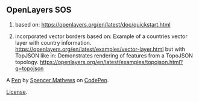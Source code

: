 OpenLayers SOS
--------------
1. based on:
https://openlayers.org/en/latest/doc/quickstart.html

2. incorporated vector borders based on:
Example of a countries vector layer with country information.
https://openlayers.org/en/latest/examples/vector-layer.html
but with TopJSON like in:
Demonstrates rendering of features from a TopoJSON topology.
https://openlayers.org/en/latest/examples/topojson.html?q=topojson


A [Pen](https://codepen.io/spencermathews/pen/LQZvqE) by [Spencer Mathews](https://codepen.io/spencermathews) on [CodePen](https://codepen.io).

[License](https://codepen.io/spencermathews/pen/LQZvqE/license).